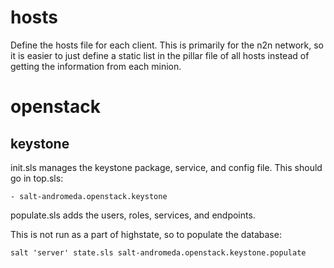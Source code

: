 hosts
=====
Define the hosts file for each client. This is primarily for the n2n network, so it is easier to just define a static list in the pillar file of all hosts instead of getting the information from each minion.

openstack
=========

keystone
--------
init.sls manages the keystone package, service, and config file. This should go in top.sls:

    - salt-andromeda.openstack.keystone

populate.sls adds the users, roles, services, and endpoints.

This is not run as a part of highstate, so to populate the database:

    salt 'server' state.sls salt-andromeda.openstack.keystone.populate

